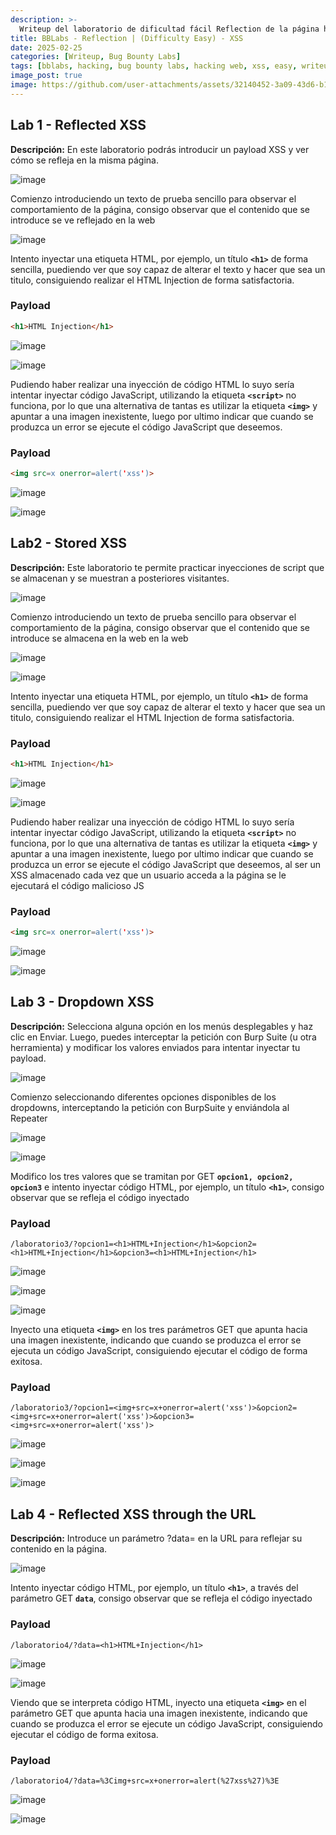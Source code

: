 ```yaml
---
description: >-
  Writeup del laboratorio de dificultad fácil Reflection de la página https://bugbountylabs.com/
title: BBLabs - Reflection | (Difficulty Easy) - XSS
date: 2025-02-25
categories: [Writeup, Bug Bounty Labs]
tags: [bblabs, hacking, bug bounty labs, hacking web, xss, easy, writeup, pentesting]
image_post: true
image: https://github.com/user-attachments/assets/32140452-3a09-43d6-b1db-8791d9d0097f
---
```


## Lab 1 - Reflected XSS

**Descripción:** En este laboratorio podrás introducir un payload XSS y ver cómo se refleja en la misma página.

![image](https://github.com/user-attachments/assets/18d7a55b-40c2-4afd-8d10-a38679d680ef)

Comienzo introduciendo un texto de prueba sencillo para observar el comportamiento de la página, consigo observar que el contenido que se introduce se ve reflejado en la web

![image](https://github.com/user-attachments/assets/547404d0-65d9-4e99-b37b-f631e4407ea9)

Intento inyectar una etiqueta HTML, por ejemplo, un título **`<h1>`** de forma sencilla, puediendo ver que soy capaz de alterar el texto y hacer que sea un titulo, consiguiendo realizar el HTML Injection de forma satisfactoria.

### Payload

```html
<h1>HTML Injection</h1>
```

![image](https://github.com/user-attachments/assets/652bb423-2b89-4d13-98f7-4325e22e9bce)

![image](https://github.com/user-attachments/assets/c9ab7112-26ec-4741-9afc-7844f0815545)

Pudiendo haber realizar una inyección de código HTML lo suyo sería intentar inyectar código JavaScript, utilizando la etiqueta **`<script>`** no funciona, por lo que una alternativa de tantas es utilizar la etiqueta **`<img>`** y apuntar a una imagen inexistente, luego por ultimo indicar que cuando se produzca un error se ejecute el código JavaScript que deseemos.

### Payload

```html
<img src=x onerror=alert('xss')>
```

![image](https://github.com/user-attachments/assets/c78486ae-91e8-49f7-b934-683a4d6585d9)

![image](https://github.com/user-attachments/assets/0755f846-8873-411d-b0c6-2f082f7e5a22)

## Lab2 - Stored XSS

**Descripción:** Este laboratorio te permite practicar inyecciones de script que se almacenan y se muestran a posteriores visitantes.

![image](https://github.com/user-attachments/assets/964ef6e4-9830-46e9-a799-c93da77d76fe)

Comienzo introduciendo un texto de prueba sencillo para observar el comportamiento de la página, consigo observar que el contenido que se introduce se almacena en la web en la web

![image](https://github.com/user-attachments/assets/fe679107-7412-463e-9bdd-17993ec4a684)

![image](https://github.com/user-attachments/assets/ce311a3e-a2eb-46aa-b122-fb88dfaa2053)

Intento inyectar una etiqueta HTML, por ejemplo, un título **`<h1>`** de forma sencilla, puediendo ver que soy capaz de alterar el texto y hacer que sea un titulo, consiguiendo realizar el HTML Injection de forma satisfactoria.

### Payload

```html
<h1>HTML Injection</h1>
```

![image](https://github.com/user-attachments/assets/1b40dbbd-b51c-470f-b08e-06e6a91c22aa)

![image](https://github.com/user-attachments/assets/370f3a0f-77df-4d91-979a-0f1fb56bb4b3)

Pudiendo haber realizar una inyección de código HTML lo suyo sería intentar inyectar código JavaScript, utilizando la etiqueta **`<script>`** no funciona, por lo que una alternativa de tantas es utilizar la etiqueta **`<img>`** y apuntar a una imagen inexistente, luego por ultimo indicar que cuando se produzca un error se ejecute el código JavaScript que deseemos, al ser un XSS almacenado cada vez que un usuario acceda a la página se le ejecutará el código malicioso JS

### Payload

```html
<img src=x onerror=alert('xss')>
```

![image](https://github.com/user-attachments/assets/b74a3309-d449-478a-95e7-bdae47d45dc2)

![image](https://github.com/user-attachments/assets/72abe976-b362-4b7e-be93-26b04b4762aa)

## Lab 3 - Dropdown XSS

**Descripción:** Selecciona alguna opción en los menús desplegables y haz clic en Enviar. Luego, puedes interceptar la petición con Burp Suite (u otra herramienta) y modificar los valores enviados para intentar inyectar tu payload.

![image](https://github.com/user-attachments/assets/cef19622-c470-441d-aaac-b9355060b5c9)

Comienzo seleccionando diferentes opciones disponibles de los dropdowns, interceptando la petición con BurpSuite y enviándola al Repeater

![image](https://github.com/user-attachments/assets/530c2c7b-ab9c-4599-8b97-2628f3941fc7)

![image](https://github.com/user-attachments/assets/4311c844-cb28-4421-baa5-b72011c3dbcc)

Modifico los tres valores que se tramitan por GET **`opcion1, opcion2, opcion3`** e intento inyectar código HTML, por ejemplo, un título **`<h1>`**, consigo observar que se refleja el código inyectado

### Payload

```
/laboratorio3/?opcion1=<h1>HTML+Injection</h1>&opcion2=<h1>HTML+Injection</h1>&opcion3=<h1>HTML+Injection</h1>
```

![image](https://github.com/user-attachments/assets/a9d2f655-a942-4441-bba4-3f94c20267f6)

![image](https://github.com/user-attachments/assets/e02c9aa8-2fc1-4f75-aa6f-925007ae56e1)

![image](https://github.com/user-attachments/assets/523aa084-bff0-4857-b708-94400dfea264)

Inyecto una etiqueta **`<img>`** en los tres parámetros GET que apunta hacia una imagen inexistente, indicando que cuando se produzca el error se ejecuta un código JavaScript, consiguiendo ejecutar el código de forma exitosa.

### Payload

```
/laboratorio3/?opcion1=<img+src=x+onerror=alert('xss')>&opcion2=<img+src=x+onerror=alert('xss')>&opcion3=<img+src=x+onerror=alert('xss')>
```

![image](https://github.com/user-attachments/assets/98e1979d-ea3a-45a2-a0b2-e7377e984fe7)

![image](https://github.com/user-attachments/assets/d39e0bd6-bb7c-434a-a606-d43edb2b6600)

![image](https://github.com/user-attachments/assets/5754d009-9490-4311-8987-a5c9070aaf1a)

## Lab 4 - Reflected XSS through the URL

**Descripción:** Introduce un parámetro ?data= en la URL para reflejar su contenido en la página.

![image](https://github.com/user-attachments/assets/d73673f2-c5a6-4822-b4df-e055be6a8253)

Intento inyectar código HTML, por ejemplo, un título **`<h1>`**, a través del parámetro GET **`data`**, consigo observar que se refleja el código inyectado

### Payload

```
/laboratorio4/?data=<h1>HTML+Injection</h1>
```

![image](https://github.com/user-attachments/assets/c2649d35-50ce-4c23-9411-e242407fee9e)

![image](https://github.com/user-attachments/assets/024cce05-34e8-4dfb-85f1-32f5518e8011)

Viendo que se interpreta código HTML, inyecto una etiqueta **`<img>`** en el parámetro GET que apunta hacia una imagen inexistente, indicando que cuando se produzca el error se ejecute un código JavaScript, consiguiendo ejecutar el código de forma exitosa.

### Payload

```
/laboratorio4/?data=%3Cimg+src=x+onerror=alert(%27xss%27)%3E
```

![image](https://github.com/user-attachments/assets/4e89a562-ee4b-4c85-bf60-1af81c762f4b)

![image](https://github.com/user-attachments/assets/d1cd22fa-bcc1-4c74-8f8b-7cd2c9da360e)
